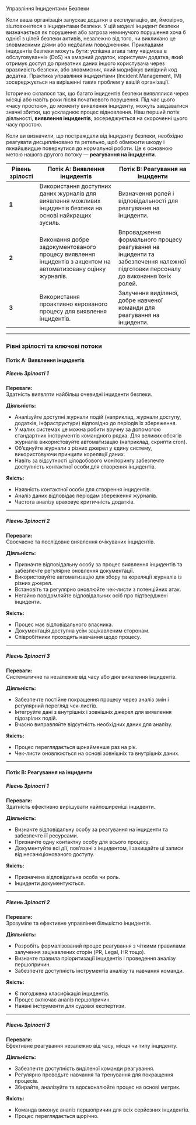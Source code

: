 Управління Інцидентами Безпеки

Коли ваша організація запускає додатки в експлуатацію, ви, ймовірно, зіштовхнетеся з інцидентами безпеки. У цій моделі інцидент безпеки визначається як порушення або загроза неминучого порушення хоча б однієї з цілей безпеки активів, незалежно від того, чи викликано це зловмисними діями або недбалим поводженням. Прикладами інцидентів безпеки можуть бути: успішна атака типу «відмова в обслуговуванні» (DoS) на хмарний додаток, користувач додатка, який отримує доступ до приватних даних іншого користувача через вразливість безпеки, або зловмисник, який модифікує вихідний код додатка. Практика управління інцидентами (Incident Management, IM) зосереджується на вирішенні таких проблем у вашій організації.

Історично склалося так, що багато інцидентів безпеки виявлялися через місяці або навіть роки після початкового порушення. Під час цього «часу простою», до моменту виявлення інциденту, можуть завдаватися значні збитки, що ускладнює процес відновлення. Наш перший потік діяльності, **виявлення інцидентів**, зосереджується на скороченні цього часу простою.

Коли ви визначили, що постраждали від інциденту безпеки, необхідно реагувати дисципліновано та ретельно, щоб обмежити шкоду і якнайшвидше повернутися до нормальної роботи. Це є основною метою нашого другого потоку — **реагування на інциденти**.

| **Рівень зрілості** | **Потік A: Виявлення інцидентів**                                | **Потік B: Реагування на інциденти**                                  |
|----------------------|----------------------------------------------------------------|---------------------------------------------------------------------|
| **1**               | Використання доступних даних журналів для виявлення можливих інцидентів безпеки на основі найкращих зусиль. | Визначення ролей і відповідальності для реагування на інциденти.    |
| **2**               | Виконання добре задокументованого процесу виявлення інцидентів з акцентом на автоматизовану оцінку журналів. | Впровадження формального процесу реагування на інциденти та забезпечення належної підготовки персоналу до виконання їхніх ролей. |
| **3**               | Використання проактивно керованого процесу для виявлення інцидентів. | Залучення виділеної, добре навченої команди для реагування на інциденти. |

--- 

### Рівні зрілості та ключові потоки  

#### Потік A: Виявлення інцидентів  

##### **Рівень Зрілості 1**  
**Переваги:**  
Здатність виявляти найбільш очевидні інциденти безпеки.  

**Діяльність:**  
- Аналізуйте доступні журнали подій (наприклад, журнали доступу, додатків, інфраструктури) відповідно до періодів їх збереження.  
- У малих системах це можна робити вручну за допомогою стандартних інструментів командного рядка. Для великих обсягів журналів використовуйте автоматизацію (наприклад, скрипти cron).  
- Об’єднуйте журнали з різних джерел у єдину систему, використовуючи принципи кореляції даних.  
- Навіть за відсутності цілодобового моніторингу забезпечте доступність контактної особи для створення інцидентів.  

**Якість:**  
- Наявність контактної особи для створення інцидентів.  
- Аналіз даних відповідає періодам збереження журналів.  
- Частота аналізу враховує критичність додатків.  

---

##### **Рівень Зрілості 2**  
**Переваги:**  
Своєчасне та послідовне виявлення очікуваних інцидентів.  

**Діяльність:**  
- Призначте відповідальну особу за процес виявлення інцидентів та забезпечте регулярне оновлення документації.  
- Використовуйте автоматизацію для збору та кореляції журналів із різних джерел.  
- Встановіть та регулярно оновлюйте чек-листи з потенційних атак.  
- Негайно повідомляйте відповідальних осіб про підтверджені інциденти.  

**Якість:**  
- Процес має відповідального власника.  
- Документація доступна усім зацікавленим сторонам.  
- Співробітники проходять навчання щодо процесу.  

---

##### **Рівень Зрілості 3**  
**Переваги:**  
Систематичне та незалежне від часу або дня виявлення інцидентів.  

**Діяльність:**  
- Забезпечте постійне покращення процесу через аналіз змін і регулярний перегляд чек-листів.  
- Інтегруйте дані з внутрішніх і зовнішніх джерел для виявлення підозрілих подій.  
- Вчасно виправляйте відсутність необхідних даних для аналізу.  

**Якість:**  
- Процес переглядається щонайменше раз на рік.  
- Чек-листи оновлюються на основі зовнішніх та внутрішніх даних.  

---

#### Потік B: Реагування на інциденти  

##### **Рівень Зрілості 1**  
**Переваги:**  
Здатність ефективно вирішувати найпоширеніші інциденти.  

**Діяльність:**  
- Визначте відповідальну особу за реагування на інциденти та забезпечте її ресурсами.  
- Призначте одну контактну особу для всього процесу.  
- Документуйте всі дії, пов’язані з інцидентом, і захищайте ці записи від несанкціонованого доступу.  

**Якість:**  
- Призначена відповідальна особа чи роль.  
- Інциденти документуються.  

---

##### **Рівень Зрілості 2**  
**Переваги:**  
Зрозуміле та ефективне управління більшістю інцидентів.  

**Діяльність:**  
- Розробіть формалізований процес реагування з чіткими правилами залучення зацікавлених сторін (PR, Legal, HR тощо).  
- Визначте правила пріоритизації інцидентів і проведення аналізу першопричин.  
- Забезпечте доступність інструментів аналізу та навчання команди.  

**Якість:**  
- Є погоджена класифікація інцидентів.  
- Процес включає аналіз першопричин.  
- Наявні інструменти для судової експертизи.  

---

##### **Рівень Зрілості 3**  
**Переваги:**  
Ефективне реагування незалежно від часу, місця чи типу інциденту.  

**Діяльність:**  
- Забезпечте доступність виділеної команди реагування.  
- Регулярно проводьте навчання та тренування для покращення процесів.  
- Збирайте, аналізуйте та вдосконалюйте процес на основі метрик.  

**Якість:**  
- Команда виконує аналіз першопричин для всіх серйозних інцидентів.  
- Процес переглядається щорічно.  



